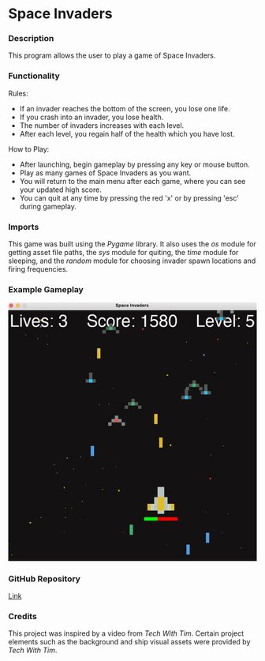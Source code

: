 # Space Invaders

### Description

This program allows the user to play a game of Space Invaders.

### Functionality

Rules:
- If an invader reaches the bottom of the screen, you lose one life.
- If you crash into an invader, you lose health.
- The number of invaders increases with each level.
- After each level, you regain half of the health which you have lost.

How to Play:
- After launching, begin gameplay by pressing any key or mouse button. 
- Play as many games of Space Invaders as you want. 
- You will return to the main menu after each game, where you can see your updated high score.
- You can quit at any time by pressing the red 'x' or by pressing 'esc' during gameplay.

### Imports

This game was built using the *Pygame* library. It also uses the *os* module for getting asset file paths, 
the *sys* module for quiting, the *time* module for sleeping, and the *random* module for choosing invader spawn 
locations and firing frequencies.

### Example Gameplay

![](img/example_gameplay.png)

### GitHub Repository

[Link](https://github.com/mjschwarz/SpaceInvaders.git)

### Credits

This project was inspired by a video from *Tech With Tim*. Certain project elements such as the background and ship
visual assets were provided by *Tech With Tim*.